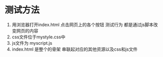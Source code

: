 # 测试方法
1. 用浏览器打开index.html 点击网页上的各个按钮 测试行为 都是通过js脚本改变网页的内容
1. css文件位于mystyle.css中
1. js文件为 myscript.js 
1. index.html 是整个的骨架 串联起对应的其他资源以及css和js文件